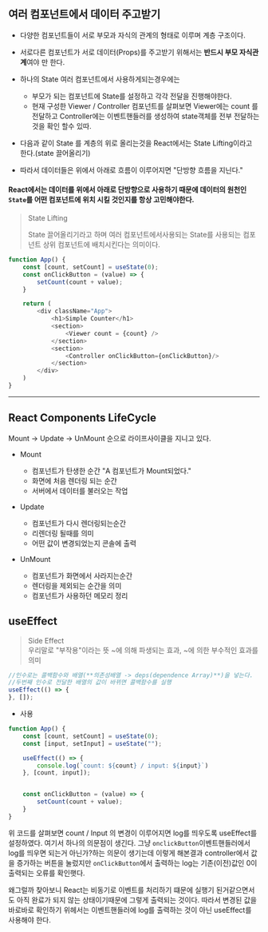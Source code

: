 ## 여러 컴포넌트에서 데이터 주고받기

- 다양한 컴포넌트들이 서로 부모과 자식의 관계의 형태로 이루며 계층 구조이다.
- 서로다른 컴포넌트가 서로 데이터(Props)를 주고받기 위해서는 **반드시 부모 자식관계**여야 만 한다. 
- 하나의 State 여러 컴포넌트에서 사용하게되는경우에는

  - 부모가 되는 컴포넌트에 State를 설정하고 각각 전달을 진행해야한다.
  - 현재 구성한 Viewer / Controller 컴포넌트를 살펴보면 Viewer에는 count 를 전달하고 Controller에는 이벤트핸들러를 생성하여 state객체를 전부 전달하는 것을 확인 할수 있따.
- 다음과 같이 State 를 계층의 위로 올리는것을 React에서는 State Lifting이라고 한다.(state 끌어올리기)
- 따라서 데이터들은 위에서 아래로 흐름이 이루어지면 "단방향 흐름을 지닌다."


#### React에서는 데이터를 위에서 아래로 단방향으로 사용하기 때문에 데이터의 원천인 `State`를 어떤 컴포넌트에 위치 시킬 것인지를 항상 고민해야한다.
> State Lifting
>
> State 끌어올리기라고 하며 여러 컴포넌트에서사용되는 State를 사용되는 컴포넌트 상위 컴포넌트에 배치시킨다는 의미이다.

```javascript
function App() {
    const [count, setCount] = useState(0);
    const onClickButton = (value) => {
        setCount(count + value);
    }

    return (
        <div className="App">
            <h1>Simple Counter</h1>
            <section>
                <Viewer count = {count} />
            </section>
            <section>
                <Controller onClickButton={onClickButton}/>
            </section>
        </div>
    )
}
```

---


## React Components LifeCycle

Mount -> Update -> UnMount 순으로 라이프사이클을 지니고 있다.

- Mount
  
  - 컴포넌트가 탄생한 순간 "A 컴포넌트가 Mount되었다."
  - 화면에 처음 렌더링 되는 순간
  - 서버에서 데이터를 불러오는 작업
- Update

  - 컴포넌트가 다시 렌더링되는순간
  - 리렌더링 될때를 의미
  - 어떤 값이 변경되었는지 콘솔에 출력
- UnMount

  - 컴포넌트가 화면에서 사라지는순간
  - 렌더링을 제외되는 순간을 의미
  - 컴포넌트가 사용하던 메모리 정리



## useEffect

> Side Effect  
> 우리말로 "부작용"이라는 뜻
~에 의해 파생되는 효과, ~에 의한 부수적인 효과를 의미

```javascript
//인수로는 콜백함수와 배열(**의존성배열 -> deps(dependence Array)**)을 넣는다.
//두번째 인수로 전달한 배열의 값이 바뀌면 콜백함수를 실행
useEffect(() => {
}, []);
```

- 사용
```javascript
function App() {
    const [count, setCount] = useState(0);
    const [input, setInput] = useState("");

    useEffect(() => {
        console.log(`count: ${count} / input: ${input}`)
    }, [count, input]);


    const onClickButton = (value) => {
        setCount(count + value);
    }
}
```
위 코드를 살펴보면 count / Input 의 변경이 이루어지면 log를 띄우도록 useEffect를 설정하였다.
여기서 하나의 의문점이 생긴다.
그냥 `onclickButton`이벤트핸들러에서 log를 띄우면 되는거 아닌가?하는 의문이 생기는데
이렇게 해본결과 controller에서 값을 증가하는 버튼을 눌렀지만 `onClickButton`에서 출력하는 log는 기존(이전)값인 0이 출력되는 오류를 확인햇다.

왜그럴까 찾아보니 React는 비동기로 이벤트를 처리하기 떄문에 실행기 된거같으면서도 아직 완료가 되지 않는 상태이기때문에 그렇게 출력되는 것이다. 
따라서 변경된 값을 바로바로 확인하기 위헤서는 이벤트핸들러에 log를 출력하는 것이 아닌 useEffect를 사용해야 한다.

